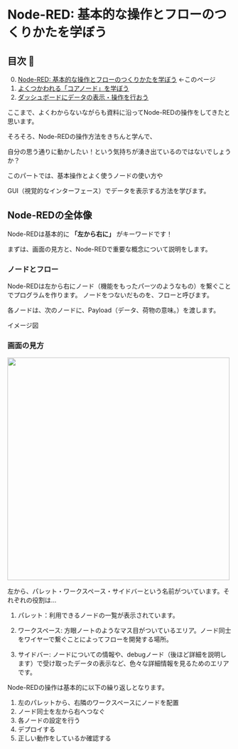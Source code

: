 # Node-RED: 基本的な操作とフローのつくりかたを学ぼう

## 目次 👀
0. [Node-RED: 基本的な操作とフローのつくりかたを学ぼう](./readme.md) ←このページ
1. [よくつかわれる「コアノード」を学ぼう](./01_node-red-corenode.md)
2. [ダッシュボードにデータの表示・操作を行おう](./02_node-red-dashboard.md)


ここまで、よくわからないながらも資料に沿ってNode-REDの操作をしてきたと思います。


そろそろ、Node-REDの操作方法をきちんと学んで、

自分の思う通りに動かしたい！という気持ちが湧き出ているのではないでしょうか？



このパートでは、基本操作とよく使うノードの使い方や

GUI（視覚的なインターフェース）でデータを表示する方法を学びます。



## Node-REDの全体像

Node-REDは基本的に **「左から右に」** がキーワードです！

まずは、画面の見方と、Node-REDで重要な概念について説明をします。

### ノードとフロー

Node-REDは左から右にノード（機能をもったパーツのようなもの）を繋ぐことでプログラムを作ります。
ノードをつないだものを、フローと呼びます。

各ノードは、次のノードに、Payload（データ、荷物の意味。）を渡します。


イメージ図


### 画面の見方

<img src="https://i.gyazo.com/04dcf5b6013c869a558078e4e4b4772d.png" width="500">

左から、パレット・ワークスペース・サイドバーという名前がついています。それぞれの役割は...

1. パレット：利用できるノードの一覧が表示されています。

2. ワークスペース: 方眼ノートのようなマス目がついているエリア。ノード同士をワイヤーで繋ぐことによってフローを開発する場所。

3. サイドバー: ノードについての情報や、debugノード（後ほど詳細を説明します）で受け取ったデータの表示など、色々な詳細情報を見るためのエリアです。


Node-REDの操作は基本的に以下の繰り返しとなります。

1. 左のパレットから、右隣のワークスペースにノードを配置
2. ノード同士を左から右へつなぐ
3. 各ノードの設定を行う
4. デプロイする
5. 正しい動作をしているか確認する






